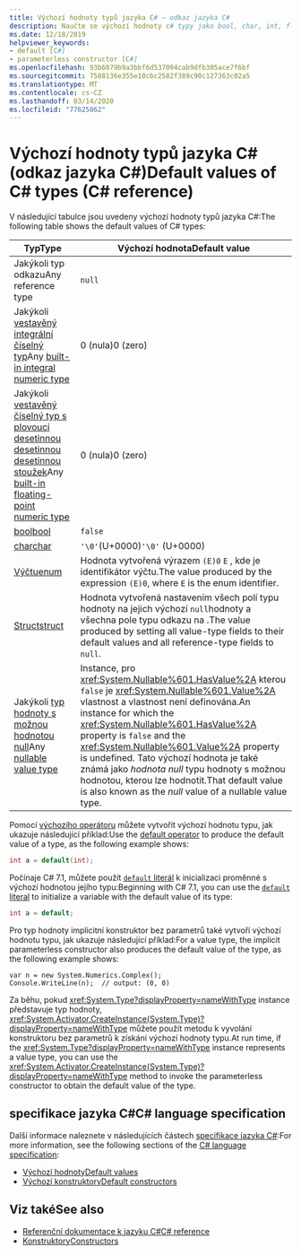 ```yaml
---
title: Výchozí hodnoty typů jazyka C# – odkaz jazyka C#
description: Naučte se výchozí hodnoty c# typy jako bool, char, int, float, double a další.
ms.date: 12/18/2019
helpviewer_keywords:
- default [C#]
- parameterless constructor [C#]
ms.openlocfilehash: 93b6079b9a3bbf6d537094cab9dfb305ace7f6bf
ms.sourcegitcommit: 7588136e355e10cbc2582f389c90c127363c02a5
ms.translationtype: MT
ms.contentlocale: cs-CZ
ms.lasthandoff: 03/14/2020
ms.locfileid: "77625862"
---
```

# <a name="default-values-of-c-types-c-reference"></a><span data-ttu-id="fd1e0-103">Výchozí hodnoty typů jazyka C# (odkaz jazyka C#)</span><span class="sxs-lookup"><span data-stu-id="fd1e0-103">Default values of C# types (C# reference)</span></span>

<span data-ttu-id="fd1e0-104">V následující tabulce jsou uvedeny výchozí hodnoty typů jazyka C#:</span><span class="sxs-lookup"><span data-stu-id="fd1e0-104">The following table shows the default values of C# types:</span></span>

|<span data-ttu-id="fd1e0-105">Typ</span><span class="sxs-lookup"><span data-stu-id="fd1e0-105">Type</span></span>|<span data-ttu-id="fd1e0-106">Výchozí hodnota</span><span class="sxs-lookup"><span data-stu-id="fd1e0-106">Default value</span></span>|
|---------|------------------|
|<span data-ttu-id="fd1e0-107">Jakýkoli typ odkazu</span><span class="sxs-lookup"><span data-stu-id="fd1e0-107">Any reference type</span></span>|`null`|
|<span data-ttu-id="fd1e0-108">Jakýkoli [vestavěný integrální číselný typ](integral-numeric-types.md)</span><span class="sxs-lookup"><span data-stu-id="fd1e0-108">Any [built-in integral numeric type](integral-numeric-types.md)</span></span>|<span data-ttu-id="fd1e0-109">0 (nula)</span><span class="sxs-lookup"><span data-stu-id="fd1e0-109">0 (zero)</span></span>|
|<span data-ttu-id="fd1e0-110">Jakýkoli [vestavěný číselný typ s plovoucí desetinnou desetinnou desetinnou stoužek](floating-point-numeric-types.md)</span><span class="sxs-lookup"><span data-stu-id="fd1e0-110">Any [built-in floating-point numeric type](floating-point-numeric-types.md)</span></span>|<span data-ttu-id="fd1e0-111">0 (nula)</span><span class="sxs-lookup"><span data-stu-id="fd1e0-111">0 (zero)</span></span>|
|[<span data-ttu-id="fd1e0-112">bool</span><span class="sxs-lookup"><span data-stu-id="fd1e0-112">bool</span></span>](bool.md)|`false`|
|[<span data-ttu-id="fd1e0-113">char</span><span class="sxs-lookup"><span data-stu-id="fd1e0-113">char</span></span>](char.md)|<span data-ttu-id="fd1e0-114">`'\0'`(U+0000)</span><span class="sxs-lookup"><span data-stu-id="fd1e0-114">`'\0'` (U+0000)</span></span>|
|[<span data-ttu-id="fd1e0-115">Výčtu</span><span class="sxs-lookup"><span data-stu-id="fd1e0-115">enum</span></span>](enum.md)|<span data-ttu-id="fd1e0-116">Hodnota vytvořená výrazem `(E)0` `E` , kde je identifikátor výčtu.</span><span class="sxs-lookup"><span data-stu-id="fd1e0-116">The value produced by the expression `(E)0`, where `E` is the enum identifier.</span></span>|
|[<span data-ttu-id="fd1e0-117">Struct</span><span class="sxs-lookup"><span data-stu-id="fd1e0-117">struct</span></span>](struct.md)|<span data-ttu-id="fd1e0-118">Hodnota vytvořená nastavením všech polí typu hodnoty na jejich výchozí `null`hodnoty a všechna pole typu odkazu na .</span><span class="sxs-lookup"><span data-stu-id="fd1e0-118">The value produced by setting all value-type fields to their default values and all reference-type fields to `null`.</span></span>|
|<span data-ttu-id="fd1e0-119">Jakýkoli [typ hodnoty s možnou hodnotou null](nullable-value-types.md)</span><span class="sxs-lookup"><span data-stu-id="fd1e0-119">Any [nullable value type](nullable-value-types.md)</span></span>|<span data-ttu-id="fd1e0-120">Instance, pro <xref:System.Nullable%601.HasValue%2A> kterou `false` je <xref:System.Nullable%601.Value%2A> vlastnost a vlastnost není definována.</span><span class="sxs-lookup"><span data-stu-id="fd1e0-120">An instance for which the <xref:System.Nullable%601.HasValue%2A> property is `false` and the <xref:System.Nullable%601.Value%2A> property is undefined.</span></span> <span data-ttu-id="fd1e0-121">Tato výchozí hodnota je také známá jako *hodnota null* typu hodnoty s možnou hodnotou, kterou lze hodnotit.</span><span class="sxs-lookup"><span data-stu-id="fd1e0-121">That default value is also known as the *null* value of a nullable value type.</span></span>|

<span data-ttu-id="fd1e0-122">Pomocí [výchozího operátoru](../operators/default.md) můžete vytvořit výchozí hodnotu typu, jak ukazuje následující příklad:</span><span class="sxs-lookup"><span data-stu-id="fd1e0-122">Use the [default operator](../operators/default.md) to produce the default value of a type, as the following example shows:</span></span>

```csharp
int a = default(int);
```

<span data-ttu-id="fd1e0-123">Počínaje C# 7.1, můžete použít [ `default` literál](../operators/default.md#default-literal) k inicializaci proměnné s výchozí hodnotou jejího typu:</span><span class="sxs-lookup"><span data-stu-id="fd1e0-123">Beginning with C# 7.1, you can use the [`default` literal](../operators/default.md#default-literal) to initialize a variable with the default value of its type:</span></span>

```csharp
int a = default;
```

<span data-ttu-id="fd1e0-124">Pro typ hodnoty implicitní konstruktor bez parametrů také vytvoří výchozí hodnotu typu, jak ukazuje následující příklad:</span><span class="sxs-lookup"><span data-stu-id="fd1e0-124">For a value type, the implicit parameterless constructor also produces the default value of the type, as the following example shows:</span></span>

```csharp-interactive
var n = new System.Numerics.Complex();
Console.WriteLine(n);  // output: (0, 0)
```

<span data-ttu-id="fd1e0-125">Za běhu, pokud <xref:System.Type?displayProperty=nameWithType> instance představuje typ hodnoty, <xref:System.Activator.CreateInstance(System.Type)?displayProperty=nameWithType> můžete použít metodu k vyvolání konstruktoru bez parametrů k získání výchozí hodnoty typu.</span><span class="sxs-lookup"><span data-stu-id="fd1e0-125">At run time, if the <xref:System.Type?displayProperty=nameWithType> instance represents a value type, you can use the <xref:System.Activator.CreateInstance(System.Type)?displayProperty=nameWithType> method to invoke the parameterless constructor to obtain the default value of the type.</span></span>

## <a name="c-language-specification"></a><span data-ttu-id="fd1e0-126">specifikace jazyka C#</span><span class="sxs-lookup"><span data-stu-id="fd1e0-126">C# language specification</span></span>

<span data-ttu-id="fd1e0-127">Další informace naleznete v následujících částech [specifikace jazyka C#](~/_csharplang/spec/introduction.md):</span><span class="sxs-lookup"><span data-stu-id="fd1e0-127">For more information, see the following sections of the [C# language specification](~/_csharplang/spec/introduction.md):</span></span>

- [<span data-ttu-id="fd1e0-128">Výchozí hodnoty</span><span class="sxs-lookup"><span data-stu-id="fd1e0-128">Default values</span></span>](~/_csharplang/spec/variables.md#default-values)
- [<span data-ttu-id="fd1e0-129">Výchozí konstruktory</span><span class="sxs-lookup"><span data-stu-id="fd1e0-129">Default constructors</span></span>](~/_csharplang/spec/types.md#default-constructors)

## <a name="see-also"></a><span data-ttu-id="fd1e0-130">Viz také</span><span class="sxs-lookup"><span data-stu-id="fd1e0-130">See also</span></span>

- [<span data-ttu-id="fd1e0-131">Referenční dokumentace k jazyku C#</span><span class="sxs-lookup"><span data-stu-id="fd1e0-131">C# reference</span></span>](../index.md)
- [<span data-ttu-id="fd1e0-132">Konstruktory</span><span class="sxs-lookup"><span data-stu-id="fd1e0-132">Constructors</span></span>](../../programming-guide/classes-and-structs/constructors.md)
